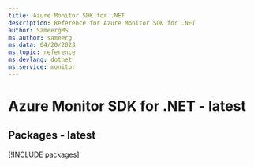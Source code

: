 ```yaml
---
title: Azure Monitor SDK for .NET
description: Reference for Azure Monitor SDK for .NET
author: SameergMS
ms.author: sameerg
ms.data: 04/20/2023
ms.topic: reference
ms.devlang: dotnet
ms.service: monitor
---
```

# Azure Monitor SDK for .NET - latest
## Packages - latest
[!INCLUDE [packages](monitor-index.md)]
